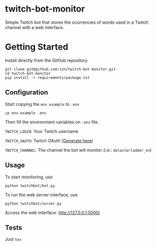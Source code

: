 # twitch-bot-monitor

Simple Twitch bot that stores the ocurrencies of words used in a Twitch channel with a web interface.

# Getting Started

Install directly from the GitHub repository


    git clone git@github.com:izn/twitch-bot-monitor.git
    cd twitch-bot-monitor
    pip install -r requirements/package.txt


## Configuration

Start copying the ``env.example`` to ``.env``

    cp env.example .env

Then fill the environment variables on ``.env`` file.

``TWITCH_LOGIN``: Your Twitch username

``TWITCH_OAUTH``: Twitch OAuth ([Generate here](https://twitchapps.com/tmi/))

``TWITCH_CHANNEL``: The channel the bot will monitor (i.e.: ``dotastarladder_en``)

## Usage

To start monitoring, use

    python twitchbot/bot.py

To run the web server interface, use

    python twitchbot/server.py

Access the web interface: http://127.0.0.1:5000/

## Tests

Just `tox`
